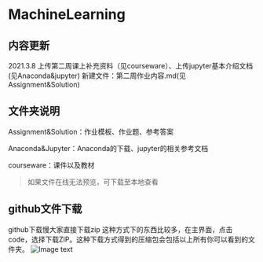 # MachineLearning
## 内容更新
2021.3.8 上传第二周课上补充资料（见courseware）、上传jupyter基本介绍文档(见Anaconda&jupyter)
新建文件：第二周作业内容.md(见Assignment&Solution)

## 文件夹说明
Assignment&Solution：作业模板、作业题、参考答案

Anaconda&Jupyter：Anaconda的下载、jupyter的相关参考文档

courseware：课件以及教材

>如果文件在线无法预览，可下载至本地查看
>
## github文件下载
github下载慢大家直接下载zip
这种方式下的东西比较多，在主界面，点击code，选择下载ZIP。这种下载方式得到的压缩包会包括以上所有你可以看到的文件夹。
![Image text](https://github.com/ruc-nonpara-statistic/MachineLearning/blob/main/pic/no6.png)
